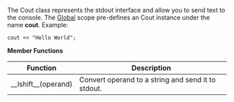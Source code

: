 The Cout class represents the stdout interface and allow you to send text to the console.
The [Global](#global) scope pre-defines an Cout instance under the name **cout**. Example:

	cout << "Hello World";

**Member Functions**

| Function | Description |
| ------ | ----------- |
| \_\_lshift__(operand) | Convert operand to a string and send it to stdout. |
